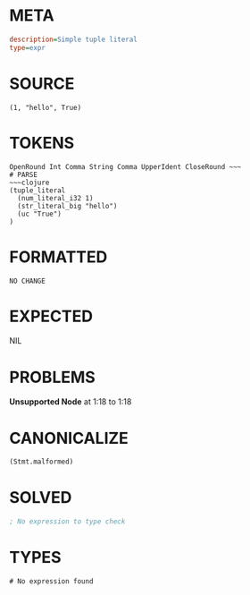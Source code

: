 # META
~~~ini
description=Simple tuple literal
type=expr
~~~
# SOURCE
~~~roc
(1, "hello", True)
~~~
# TOKENS
~~~text
OpenRound Int Comma String Comma UpperIdent CloseRound ~~~
# PARSE
~~~clojure
(tuple_literal
  (num_literal_i32 1)
  (str_literal_big "hello")
  (uc "True")
)
~~~
# FORMATTED
~~~roc
NO CHANGE
~~~
# EXPECTED
NIL
# PROBLEMS
**Unsupported Node**
at 1:18 to 1:18

# CANONICALIZE
~~~clojure
(Stmt.malformed)
~~~
# SOLVED
~~~clojure
; No expression to type check
~~~
# TYPES
~~~roc
# No expression found
~~~
